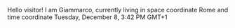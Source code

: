 Hello visitor! I am Giammarco, currently living in space coordinate Rome and time coordinate Tuesday, December 8, 3:42 PM GMT+1
